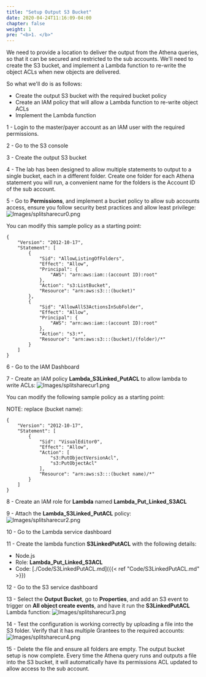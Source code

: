 ```yaml
---
title: "Setup Output S3 Bucket"
date: 2020-04-24T11:16:09-04:00
chapter: false
weight: 1
pre: "<b>1. </b>"
---
```


We need to provide a location to deliver the output from the Athena queries, so that it can be secured and restricted to the sub accounts. We'll need to create the S3 bucket, and implement a Lambda function to re-write the object ACLs when new objects are delivered.

So what we'll do is as follows:

 - Create the output S3 bucket with the required bucket policy
 - Create an IAM policy that will allow a Lambda function to re-write object ACLs
 - Implement the Lambda function

1 - Login to the master/payer account as an IAM user with the required permissions.

2 - Go to the S3 console

3 - Create the output S3 bucket

4 - The lab has been designed to allow multiple statements to output to a single bucket, each in a different folder. Create one folder for each Athena statement you will run, a convenient name for the folders is the Account ID of the sub account.

5 - Go to **Permissions**, and implement a bucket policy to allow sub accounts access, ensure you follow security best practices and allow least privilege:
![Images/splitsharecur0.png](/Cost/300_Splitting_Sharing_CUR_Access/Images/splitsharecur0.png)


You can modify this sample policy as a starting point:
```
{
    "Version": "2012-10-17",
    "Statement": [
        {
            "Sid": "AllowListingOfFolders",
            "Effect": "Allow",
            "Principal": {
                "AWS": "arn:aws:iam::(account ID):root"
            },
            "Action": "s3:ListBucket",
            "Resource": "arn:aws:s3:::(bucket)"
        },
        {
            "Sid": "AllowAllS3ActionsInSubFolder",
            "Effect": "Allow",
            "Principal": {
                "AWS": "arn:aws:iam::(account ID):root"
            },
            "Action": "s3:*",
            "Resource": "arn:aws:s3:::(bucket)/(folder)/*"
        }
    ]
}
```

6 - Go to the IAM Dashboard

7 - Create an IAM policy **Lambda_S3Linked_PutACL** to allow lambda to write ACLs:
![Images/splitsharecur1.png](/Cost/300_Splitting_Sharing_CUR_Access/Images/splitsharecur1.png)

You can modify the following sample policy as a starting point:

NOTE: replace (bucket name):
```
{
    "Version": "2012-10-17",
    "Statement": [
        {
            "Sid": "VisualEditor0",
            "Effect": "Allow",
            "Action": [
                "s3:PutObjectVersionAcl",
                "s3:PutObjectAcl"
            ],
            "Resource": "arn:aws:s3:::(bucket name)/*"
        }
    ]
}
```

8 - Create an IAM role for **Lambda** named **Lambda_Put_Linked_S3ACL**

9 - Attach the **Lambda_S3Linked_PutACL** policy:
![Images/splitsharecur2.png](/Cost/300_Splitting_Sharing_CUR_Access/Images/splitsharecur2.png)

10 - Go to the Lambda service dashboard

11 - Create the lambda function **S3LinkedPutACL** with the following details:

 - Node.js
 - Role: **Lambda_Put_Linked_S3ACL**
 - Code: [./Code/S3LinkedPutACL.md]({{< ref "Code/S3LinkedPutACL.md" >}})

12 - Go to the S3 service dashboard

13 - Select the **Output Bucket**, go to **Properties**, and add an S3 event to trigger on **All object create events**, and have it run the **S3LinkedPutACL** Lambda function:
![Images/splitsharecur3.png](/Cost/300_Splitting_Sharing_CUR_Access/Images/splitsharecur3.png)

14 - Test the configuration is working correctly by uploading a file into the S3 folder. Verify that it has multiple Grantees to the required accounts:
![Images/splitsharecur4.png](/Cost/300_Splitting_Sharing_CUR_Access/Images/splitsharecur4.png)

15 - Delete the file and ensure all folders are empty.
The output bucket setup is now complete. Every time the Athena query runs and outputs a file into the S3 bucket, it will automatically have its permissions ACL updated to allow access to the sub account.
